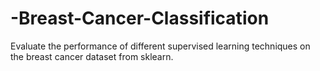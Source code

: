 # -Breast-Cancer-Classification
Evaluate the performance of different supervised learning techniques on the breast cancer dataset from sklearn.
